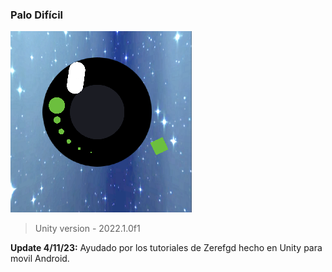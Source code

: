 ### Palo Difícil

![](https://github.com/camilo1962/GiroDificil/blob/main/Assets/Sprites/Icono.png)

> Unity version - 2022.1.0f1

**Update 4/11/23:** Ayudado por los tutoriales de Zerefgd hecho en Unity para movil Android.
